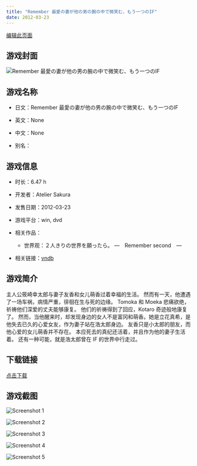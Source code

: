```yaml
---
title: "Remember 最愛の妻が他の男の腕の中で微笑む、もう一つのIF"
date: 2012-03-23
---
```

[编辑此页面](https://github.com/ACG-3/ADV3-source/blob/main/source/_posts/Remember%20%E6%9C%80%E6%84%9B%E3%81%AE%E5%A6%BB%E3%81%8C%E4%BB%96%E3%81%AE%E7%94%B7%E3%81%AE%E8%85%95%E3%81%AE%E4%B8%AD%E3%81%A7%E5%BE%AE%E7%AC%91%E3%82%80%E3%80%81%E3%82%82%E3%81%86%E4%B8%80%E3%81%A4%E3%81%AEIF.md)

## 游戏封面

![Remember 最愛の妻が他の男の腕の中で微笑む、もう一つのIF](https%3A//pan.timero.xyz/onedrive/img_lib_001/Remember%20%E6%9C%80%E6%84%9B%E3%81%AE%E5%A6%BB%E3%81%8C%E4%BB%96%E3%81%AE%E7%94%B7%E3%81%AE%E8%85%95%E3%81%AE%E4%B8%AD%E3%81%A7%E5%BE%AE%E7%AC%91%E3%82%80%E3%80%81%E3%82%82%E3%81%86%E4%B8%80%E3%81%A4%E3%81%AEIF_cover.avif)


## 游戏名称

- 日文：Remember 最愛の妻が他の男の腕の中で微笑む、もう一つのIF
- 英文：None
- 中文：None

- 别名：


## 游戏信息

- 时长：6.47 h
- 开发者：Atelier Sakura
- 发售日期：2012-03-23
- 游戏平台：win, dvd
- 相关作品：
   - 世界观：２人きりの世界を願ったら。 ―　Remember second　―

- 相关链接：[vndb](https://vndb.org/v9330)


## 游戏简介

主人公筱崎幸太郎与妻子友香和女儿萌香过着幸福的生活。
然而有一天，他遭遇了一场车祸，病情严重，徘徊在生与死的边缘。
Tomoka 和 Moeka 悲痛欲绝，祈祷他们深爱的丈夫能够康复。
他们的祈祷得到了回应，Kotaro 奇迹般地康复了。
然而，当他醒来时，却发现身边的女人不是富冈和萌香。她是立花真希，是他失去已久的心爱女友，作为妻子站在浩太郎身边。
友香只是小太郎的朋友，而他心爱的女儿萌香并不存在。
本应死去的真纪还活着，并且作为他的妻子生活着。
还有一种可能，就是浩太郎曾在 IF 的世界中行走过。


## 下载链接

[点击下载](https://pan.timero.xyz/onedrive/adv_lib_001/Remember%20%E6%9C%80%E6%84%9B%E3%81%AE%E5%A6%BB%E3%81%8C%E4%BB%96%E3%81%AE%E7%94%B7%E3%81%AE%E8%85%95%E3%81%AE%E4%B8%AD%E3%81%A7%E5%BE%AE%E7%AC%91%E3%82%80%E3%80%81%E3%82%82%E3%81%86%E4%B8%80%E3%81%A4%E3%81%AEIF)


## 游戏截图


![Screenshot 1](https%3A//pan.timero.xyz/onedrive/img_lib_001/Remember%20%E6%9C%80%E6%84%9B%E3%81%AE%E5%A6%BB%E3%81%8C%E4%BB%96%E3%81%AE%E7%94%B7%E3%81%AE%E8%85%95%E3%81%AE%E4%B8%AD%E3%81%A7%E5%BE%AE%E7%AC%91%E3%82%80%E3%80%81%E3%82%82%E3%81%86%E4%B8%80%E3%81%A4%E3%81%AEIF_Screenshot_1.avif)

![Screenshot 2](https%3A//pan.timero.xyz/onedrive/img_lib_001/Remember%20%E6%9C%80%E6%84%9B%E3%81%AE%E5%A6%BB%E3%81%8C%E4%BB%96%E3%81%AE%E7%94%B7%E3%81%AE%E8%85%95%E3%81%AE%E4%B8%AD%E3%81%A7%E5%BE%AE%E7%AC%91%E3%82%80%E3%80%81%E3%82%82%E3%81%86%E4%B8%80%E3%81%A4%E3%81%AEIF_Screenshot_2.avif)

![Screenshot 3](https%3A//pan.timero.xyz/onedrive/img_lib_001/Remember%20%E6%9C%80%E6%84%9B%E3%81%AE%E5%A6%BB%E3%81%8C%E4%BB%96%E3%81%AE%E7%94%B7%E3%81%AE%E8%85%95%E3%81%AE%E4%B8%AD%E3%81%A7%E5%BE%AE%E7%AC%91%E3%82%80%E3%80%81%E3%82%82%E3%81%86%E4%B8%80%E3%81%A4%E3%81%AEIF_Screenshot_3.avif)

![Screenshot 4](https%3A//pan.timero.xyz/onedrive/img_lib_001/Remember%20%E6%9C%80%E6%84%9B%E3%81%AE%E5%A6%BB%E3%81%8C%E4%BB%96%E3%81%AE%E7%94%B7%E3%81%AE%E8%85%95%E3%81%AE%E4%B8%AD%E3%81%A7%E5%BE%AE%E7%AC%91%E3%82%80%E3%80%81%E3%82%82%E3%81%86%E4%B8%80%E3%81%A4%E3%81%AEIF_Screenshot_4.avif)

![Screenshot 5](https%3A//pan.timero.xyz/onedrive/img_lib_001/Remember%20%E6%9C%80%E6%84%9B%E3%81%AE%E5%A6%BB%E3%81%8C%E4%BB%96%E3%81%AE%E7%94%B7%E3%81%AE%E8%85%95%E3%81%AE%E4%B8%AD%E3%81%A7%E5%BE%AE%E7%AC%91%E3%82%80%E3%80%81%E3%82%82%E3%81%86%E4%B8%80%E3%81%A4%E3%81%AEIF_Screenshot_5.avif)

